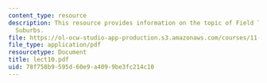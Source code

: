 ```yaml
---
content_type: resource
description: This resource provides information on the topic of Field Trip, Boston
  Suburbs.
file: https://ol-ocw-studio-app-production.s3.amazonaws.com/courses/11-027-city-to-city-comparing-researching-and-writing-about-cities-spring-2006/78f758b9595d60e9a4099be3fc214c10_lect10.pdf
file_type: application/pdf
resourcetype: Document
title: lect10.pdf
uid: 78f758b9-595d-60e9-a409-9be3fc214c10
---
```

